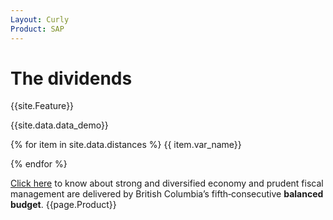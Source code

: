 ```yaml
---
Layout: Curly
Product: SAP
---
```


# The dividends

{{site.Feature}}

{{site.data.data_demo}}

{% for item in site.data.distances %}
{{ item.var_name}}

{% endfor %}

[Click here](https://app.slack.com/client/T0167KWU8F2/C015HR4DY82) to know about strong and diversified economy and prudent fiscal management are delivered by British Columbia’s fifth‐consecutive **balanced budget**. {{page.Product}}

